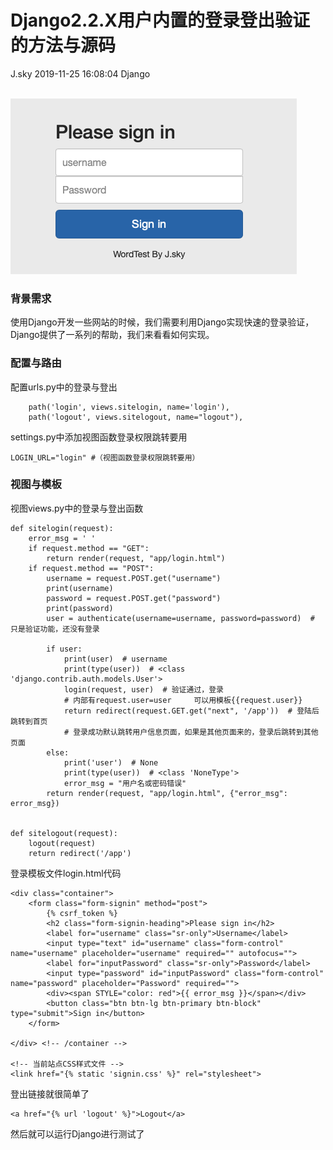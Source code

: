 <div class="blog-article">
<h1 class="title">Django2.2.X用户内置的登录登出验证的方法与源码</h1>
<span class="author">J.sky</span>
<span class="time">2019-11-25 16:08:04</span>
<span class="tag">Django</span>
</div>
</br>

![输入图片说明](/assets/images/media/upload/2019/11/Snip20191125_1.png)

### 背景需求

使用Django开发一些网站的时候，我们需要利用Django实现快速的登录验证，Django提供了一系列的帮助，我们来看看如何实现。

### 配置与路由

配置urls.py中的登录与登出

        path('login', views.sitelogin, name='login'),
        path('logout', views.sitelogout, name="logout"),

settings.py中添加视图函数登录权限跳转要用

    LOGIN_URL="login" #（视图函数登录权限跳转要用）

### 视图与模板

视图views.py中的登录与登出函数


    def sitelogin(request):
        error_msg = ' '
        if request.method == "GET":
            return render(request, "app/login.html")
        if request.method == "POST":
            username = request.POST.get("username")
            print(username)
            password = request.POST.get("password")
            print(password)
            user = authenticate(username=username, password=password)  # 只是验证功能，还没有登录
    
            if user:
                print(user)  # username
                print(type(user))  # <class 'django.contrib.auth.models.User'>
                login(request, user)  # 验证通过，登录
                # 内部有request.user=user     可以用模板{{request.user}}
                return redirect(request.GET.get("next", '/app'))  # 登陆后跳转到首页
                # 登录成功默认跳转用户信息页面，如果是其他页面来的，登录后跳转到其他页面
            else:
                print('user')  # None
                print(type(user))  # <class 'NoneType'>
                error_msg = "用户名或密码错误"
            return render(request, "app/login.html", {"error_msg": error_msg})
    
    
    def sitelogout(request):
        logout(request)
        return redirect('/app')



登录模板文件login.html代码


    <div class="container">
        <form class="form-signin" method="post">
            {% csrf_token %}
            <h2 class="form-signin-heading">Please sign in</h2>
            <label for="username" class="sr-only">Username</label>
            <input type="text" id="username" class="form-control" name="username" placeholder="username" required="" autofocus="">
            <label for="inputPassword" class="sr-only">Password</label>
            <input type="password" id="inputPassword" class="form-control" name="password" placeholder="Password" required="">
            <div><span STYLE="color: red">{{ error_msg }}</span></div>
            <button class="btn btn-lg btn-primary btn-block" type="submit">Sign in</button>
        </form>

    </div> <!-- /container -->

    <!-- 当前站点CSS样式文件 -->
    <link href="{% static 'signin.css' %}" rel="stylesheet">


登出链接就很简单了

    <a href="{% url 'logout' %}">Logout</a>


然后就可以运行Django进行测试了
